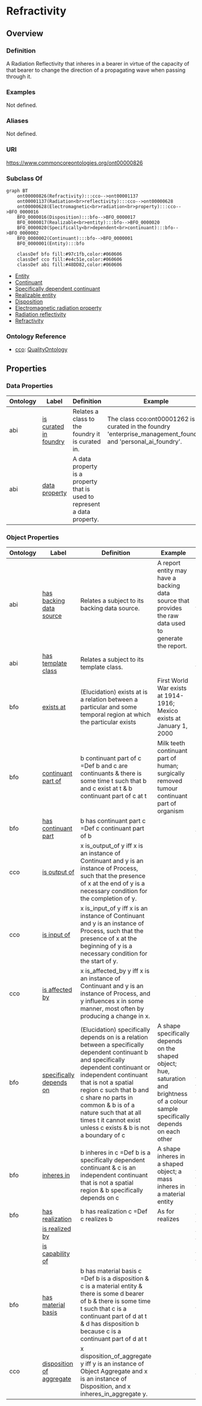# Refractivity

## Overview

### Definition
A Radiation Reflectivity that inheres in a bearer in virtue of the capacity of that bearer to change the direction of a propagating wave when passing through it.

### Examples
Not defined.

### Aliases
Not defined.

### URI
https://www.commoncoreontologies.org/ont00000826

### Subclass Of
```mermaid
graph BT
    ont00000826(Refractivity):::cco-->ont00001137
    ont00001137(Radiation<br>reflectivity):::cco-->ont00000628
    ont00000628(Electromagnetic<br>radiation<br>property):::cco-->BFO_0000016
    BFO_0000016(Disposition):::bfo-->BFO_0000017
    BFO_0000017(Realizable<br>entity):::bfo-->BFO_0000020
    BFO_0000020(Specifically<br>dependent<br>continuant):::bfo-->BFO_0000002
    BFO_0000002(Continuant):::bfo-->BFO_0000001
    BFO_0000001(Entity):::bfo
    
    classDef bfo fill:#97c1fb,color:#060606
    classDef cco fill:#e4c51e,color:#060606
    classDef abi fill:#48DD82,color:#060606
```

- [Entity](/docs/ontology/reference/full/Entity/Entity.md)
- [Continuant](/docs/ontology/reference/full/Entity/Continuant/Continuant.md)
- [Specifically dependent continuant](/docs/ontology/reference/full/Entity/Continuant/Specifically%20dependent%20continuant/Specifically%20dependent%20continuant.md)
- [Realizable entity](/docs/ontology/reference/full/Entity/Continuant/Specifically%20dependent%20continuant/Realizable%20entity/Realizable%20entity.md)
- [Disposition](/docs/ontology/reference/full/Entity/Continuant/Specifically%20dependent%20continuant/Realizable%20entity/Disposition/Disposition.md)
- [Electromagnetic radiation property](/docs/ontology/reference/full/Entity/Continuant/Specifically%20dependent%20continuant/Realizable%20entity/Disposition/Electromagnetic%20radiation%20property/Electromagnetic%20radiation%20property.md)
- [Radiation reflectivity](/docs/ontology/reference/full/Entity/Continuant/Specifically%20dependent%20continuant/Realizable%20entity/Disposition/Electromagnetic%20radiation%20property/Radiation%20reflectivity/Radiation%20reflectivity.md)
- [Refractivity](/docs/ontology/reference/full/Entity/Continuant/Specifically%20dependent%20continuant/Realizable%20entity/Disposition/Electromagnetic%20radiation%20property/Radiation%20reflectivity/Refractivity/Refractivity.md)


### Ontology Reference
- [cco](https://www.commoncoreontologies.org/): [QualityOntology](https://www.commoncoreontologies.org/QualityOntology)

## Properties
### Data Properties
| Ontology | Label | Definition | Example | Domain | Range |
|----------|-------|------------|---------|--------|-------|
| abi | [is curated in foundry](http://ontology.naas.ai/abi/is_curated_in_foundry) | Relates a class to the foundry it is curated in. | The class cco:ont00001262 is curated in the foundry 'enterprise_management_foundry' and 'personal_ai_foundry'. | [entity](/docs/ontology/reference/full/Entity/Entity.md) | [string](http://www.w3.org/2001/XMLSchema#string) |
| abi | [data property](http://ontology.naas.ai/abi/template/dataProperty) | A data property is a property that is used to represent a data property. |  | [entity](/docs/ontology/reference/full/Entity/Entity.md) | [string](http://www.w3.org/2001/XMLSchema#string) |

### Object Properties
| Ontology | Label | Definition | Example | Domain | Range | Inverse Of |
|----------|-------|------------|---------|--------|-------|------------|
| abi | [has backing data source](http://ontology.naas.ai/abi/hasBackingDataSource) | Relates a subject to its backing data source. | A report entity may have a backing data source that provides the raw data used to generate the report. | [entity](/docs/ontology/reference/full/Entity/Entity.md) | [Data Source](/docs/ontology/reference/full/Entity/Continuant/Generically%20dependent%20continuant/Data%20source/Data%20source.md) | []() |
| abi | [has template class](http://ontology.naas.ai/abi/template/hasTemplateClass) | Relates a subject to its template class. |  | [entity](/docs/ontology/reference/full/Entity/Entity.md) | [Template Class](/docs/ontology/reference/full/Entity/Continuant/Generically%20dependent%20continuant/Template%20class/Template%20class.md) | []() |
| bfo | [exists at](http://purl.obolibrary.org/obo/BFO_0000108) | (Elucidation) exists at is a relation between a particular and some temporal region at which the particular exists | First World War exists at 1914-1916; Mexico exists at January 1, 2000 | [entity](/docs/ontology/reference/full/Entity/Entity.md) | [temporal region](/docs/ontology/reference/full/Entity/Occurrent/Temporal%20region/Temporal%20region.md) | []() |
| bfo | [continuant part of](http://purl.obolibrary.org/obo/BFO_0000176) | b continuant part of c =Def b and c are continuants & there is some time t such that b and c exist at t & b continuant part of c at t | Milk teeth continuant part of human; surgically removed tumour continuant part of organism | [continuant](/docs/ontology/reference/full/Entity/Continuant/Continuant.md) | [continuant](/docs/ontology/reference/full/Entity/Continuant/Continuant.md) | [has continuant part](http://purl.obolibrary.org/obo/BFO_0000178) |
| bfo | [has continuant part](http://purl.obolibrary.org/obo/BFO_0000178) | b has continuant part c =Def c continuant part of b |  | [continuant](/docs/ontology/reference/full/Entity/Continuant/Continuant.md) | [continuant](/docs/ontology/reference/full/Entity/Continuant/Continuant.md) | []() |
| cco | [is output of](https://www.commoncoreontologies.org/ont00001816) | x is_output_of y iff x is an instance of Continuant and y is an instance of Process, such that the presence of x at the end of y is a necessary condition for the completion of y. |  | [continuant](/docs/ontology/reference/full/Entity/Continuant/Continuant.md) | [process](/docs/ontology/reference/full/Entity/Occurrent/Process/Process.md) | [has output](https://www.commoncoreontologies.org/ont00001986) |
| cco | [is input of](https://www.commoncoreontologies.org/ont00001841) | x is_input_of y iff x is an instance of Continuant and y is an instance of Process, such that the presence of x at the beginning of y is a necessary condition for the start of y. |  | [continuant](/docs/ontology/reference/full/Entity/Continuant/Continuant.md) | [process](/docs/ontology/reference/full/Entity/Occurrent/Process/Process.md) | [has input](https://www.commoncoreontologies.org/ont00001921) |
| cco | [is affected by](https://www.commoncoreontologies.org/ont00001886) | x is_affected_by y iff x is an instance of Continuant and y is an instance of Process, and y influences x in some manner, most often by producing a change in x. |  | [continuant](/docs/ontology/reference/full/Entity/Continuant/Continuant.md) | [process](/docs/ontology/reference/full/Entity/Occurrent/Process/Process.md) | []() |
| bfo | [specifically depends on](http://purl.obolibrary.org/obo/BFO_0000195) | (Elucidation) specifically depends on is a relation between a specifically dependent continuant b and specifically dependent continuant or independent continuant that is not a spatial region c such that b and c share no parts in common & b is of a nature such that at all times t it cannot exist unless c exists & b is not a boundary of c | A shape specifically depends on the shaped object; hue, saturation and brightness of a colour sample specifically depends on each other | [specifically dependent continuant](/docs/ontology/reference/full/Entity/Continuant/Specifically%20dependent%20continuant/Specifically%20dependent%20continuant.md) | [{'or': ['http://purl.obolibrary.org/obo/BFO_0000020', {'and': ['http://purl.obolibrary.org/obo/BFO_0000004', {'not': ['http://purl.obolibrary.org/obo/BFO_0000006']}]}]}](/docs/ontology/reference/full/%7B%27or%27%3A%20%5B%27http%3A//purl.obolibrary.org/obo/BFO_0000020%27%2C%20%7B%27and%27%3A%20%5B%27http%3A//purl.obolibrary.org/obo/BFO_0000004%27%2C%20%7B%27not%27%3A%20%5B%27http%3A//purl.obolibrary.org/obo/BFO_0000006%27%5D%7D%5D%7D%5D%7D/%7B%27or%27%3A%20%5B%27http%3A//purl.obolibrary.org/obo/bfo_0000020%27%2C%20%7B%27and%27%3A%20%5B%27http%3A//purl.obolibrary.org/obo/bfo_0000004%27%2C%20%7B%27not%27%3A%20%5B%27http%3A//purl.obolibrary.org/obo/bfo_0000006%27%5D%7D%5D%7D%5D%7D.md) | []() |
| bfo | [inheres in](http://purl.obolibrary.org/obo/BFO_0000197) | b inheres in c =Def b is a specifically dependent continuant & c is an independent continuant that is not a spatial region & b specifically depends on c | A shape inheres in a shaped object; a mass inheres in a material entity | [specifically dependent continuant](/docs/ontology/reference/full/Entity/Continuant/Specifically%20dependent%20continuant/Specifically%20dependent%20continuant.md) | [{'and': ['http://purl.obolibrary.org/obo/BFO_0000004', {'not': ['http://purl.obolibrary.org/obo/BFO_0000006']}]}](/docs/ontology/reference/full/%7B%27and%27%3A%20%5B%27http%3A//purl.obolibrary.org/obo/BFO_0000004%27%2C%20%7B%27not%27%3A%20%5B%27http%3A//purl.obolibrary.org/obo/BFO_0000006%27%5D%7D%5D%7D/%7B%27and%27%3A%20%5B%27http%3A//purl.obolibrary.org/obo/bfo_0000004%27%2C%20%7B%27not%27%3A%20%5B%27http%3A//purl.obolibrary.org/obo/bfo_0000006%27%5D%7D%5D%7D.md) | []() |
| bfo | [has realization](http://purl.obolibrary.org/obo/BFO_0000054) | b has realization c =Def c realizes b | As for realizes | [realizable entity](/docs/ontology/reference/full/Entity/Continuant/Specifically%20dependent%20continuant/Realizable%20entity/Realizable%20entity.md) | [process](/docs/ontology/reference/full/Entity/Occurrent/Process/Process.md) | [realizes](http://purl.obolibrary.org/obo/BFO_0000055) |
|  | [is realized by](n5b14503f90264c19834d90846ed4d164b10) |  |  | [realizable entity](/docs/ontology/reference/full/Entity/Continuant/Specifically%20dependent%20continuant/Realizable%20entity/Realizable%20entity.md) | [process](/docs/ontology/reference/full/Entity/Occurrent/Process/Process.md) | []() |
|  | [is capability of](n5b14503f90264c19834d90846ed4d164b9) |  |  | [realizable entity](/docs/ontology/reference/full/Entity/Continuant/Specifically%20dependent%20continuant/Realizable%20entity/Realizable%20entity.md) | [material entity](/docs/ontology/reference/full/Entity/Continuant/Independent%20continuant/Material%20entity/Material%20entity.md) | []() |
| bfo | [has material basis](http://purl.obolibrary.org/obo/BFO_0000218) | b has material basis c =Def b is a disposition & c is a material entity & there is some d bearer of b & there is some time t such that c is a continuant part of d at t & d has disposition b because c is a continuant part of d at t |  | [disposition](/docs/ontology/reference/full/Entity/Continuant/Specifically%20dependent%20continuant/Realizable%20entity/Disposition/Disposition.md) | [material entity](/docs/ontology/reference/full/Entity/Continuant/Independent%20continuant/Material%20entity/Material%20entity.md) | []() |
| cco | [disposition of aggregate](https://www.commoncoreontologies.org/ont00001829) | x disposition_of_aggregate y iff y is an instance of Object Aggregate and x is an instance of Disposition, and x inheres_in_aggregate y. |  | [disposition](/docs/ontology/reference/full/Entity/Continuant/Specifically%20dependent%20continuant/Realizable%20entity/Disposition/Disposition.md) | [object aggregate](/docs/ontology/reference/full/Entity/Continuant/Independent%20continuant/Material%20entity/Object%20aggregate/Object%20aggregate.md) | [aggregate has disposition](https://www.commoncoreontologies.org/ont00001956) |

